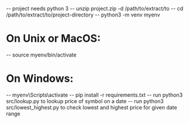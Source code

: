 
-- project needs python 3
-- unzip project.zip -d /path/to/extract/to
-- cd /path/to/extract/to/project-directory 
-- python3 -m venv myenv 
# On Unix or MacOS:
-- source myenv/bin/activate
# On Windows:
-- myenv\Scripts\activate
-- pip install -r requirements.txt
-- run  python3 src/lookup.py to lookup price of symbol on a date
-- run  python3 src/lowest_highest.py to check lowest and highest price for given date range
